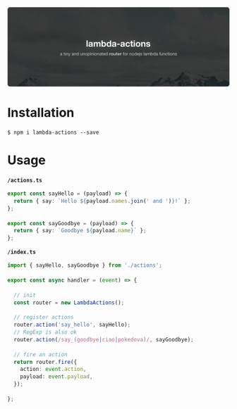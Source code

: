 ![lambda action](assets/cover.png)

# Installation

```
$ npm i lambda-actions --save
```

# Usage

**`/actions.ts`**
```ts
export const sayHello = (payload) => {
  return { say: `Hello ${payload.names.join(' and ')}!` };
};

export const sayGoodbye = (payload) => {
  return { say: `Goodbye ${payload.name}` };
};
```

**`/index.ts`**
```ts
import { sayHello, sayGoodbye } from './actions';

export const async handler = (event) => {

  // init
  const router = new LambdaActions();

  // register actions
  router.action('say_hello', sayHello);
  // RegExp is also ok
  router.action(/say_(goodbye|ciao|pokedova)/, sayGoodbye);

  // fire an action
  return router.fire({
    action: event.action,
    payload: event.payload,
  });

};
```